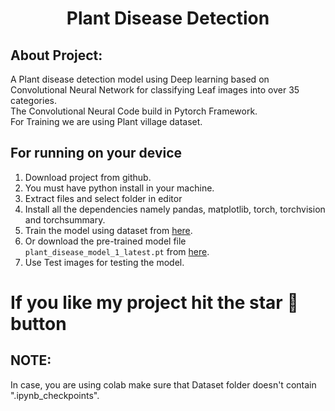 <h1 align="center">Plant Disease Detection</h1> 

## About Project:
A Plant disease detection model using Deep learning based on Convolutional Neural Network for classifying Leaf images into over 35 categories.<br>The Convolutional Neural Code build in Pytorch Framework. <br>For Training we are using Plant village dataset. 

## For running on your device
1. Download project from github.
2. You must have python install in your machine.
3. Extract files and select folder in editor
4. Install all the dependencies namely pandas, matplotlib, torch, torchvision and torchsummary.
5. Train the model using dataset from [here](https://data.mendeley.com/datasets/tywbtsjrjv/1).
7. Or download the pre-trained model file `plant_disease_model_1_latest.pt` from [here](https://drive.google.com/file/d/1Juh1B_5vCttqfuE7vVSrmrZrIxwqg9HP/view?usp=drive_link).
8. Use Test images for testing the model.

# If you like my project hit the star 🌟 button

## NOTE:
In case, you are using colab make sure that Dataset folder doesn't contain ".ipynb_checkpoints".
